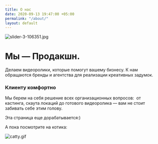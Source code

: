```yaml
---
title: О нас
date: 2020-09-13 19:47:00 +05:00
permalink: "/about/"
layout: default
---
```


![slider-3-106351.jpg](/uploads/slider-3-106351.jpg)

# Мы — Продакшн.
Делаем видеоролики, которые помогут вашему бизнесу.
К нам обращаются бренды и агентства для реализации креативных задумок. 





### Клиенту комфортно
Мы берем на себя решение всех организационных вопросов:  от кастинга, скаута локаций до готового видеоролика — вам не стоит забивать себе этим голову.





Эта страница еще дорабатывается:)

А пока посмотрите на котика:
 
![catty.gif](/uploads/catty.gif)